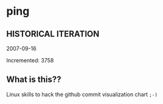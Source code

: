 # ping

## HISTORICAL ITERATION
2007-09-16

Incremented: 3758

## What is this?? 
Linux skills to hack the github commit visualization chart `;-)`
